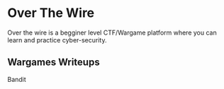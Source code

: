 # Over The Wire 

Over the wire is a begginer level CTF/Wargame platform where you can learn and practice cyber-security.

<h2>Wargames Writeups</h2>

Bandit


